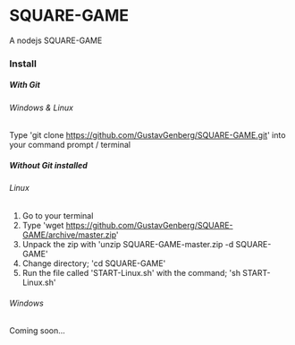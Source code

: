 # SQUARE-GAME
A nodejs SQUARE-GAME

### Install
##### With Git
###### Windows & Linux
Type 'git clone https://github.com/GustavGenberg/SQUARE-GAME.git' into your command prompt / terminal

##### Without Git installed
###### Linux
1. Go to your terminal
2. Type 'wget https://github.com/GustavGenberg/SQUARE-GAME/archive/master.zip'
3. Unpack the zip with 'unzip SQUARE-GAME-master.zip -d SQUARE-GAME'
4. Change directory; 'cd SQUARE-GAME'
5. Run the file called 'START-Linux.sh' with the command; 'sh START-Linux.sh'
###### Windows
Coming soon...
